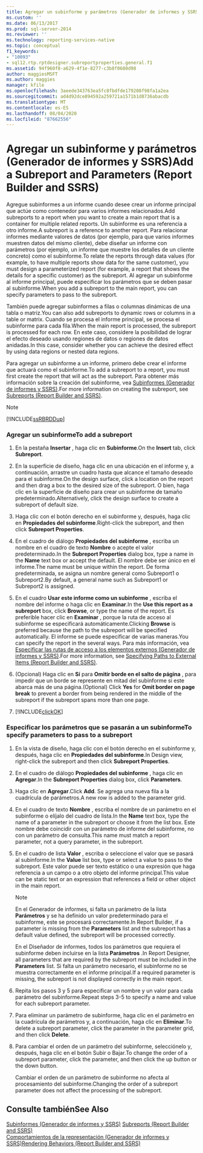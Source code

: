 ```yaml
---
title: Agregar un subinforme y parámetros (Generador de informes y SSRS) | Microsoft Docs
ms.custom: ''
ms.date: 06/13/2017
ms.prod: sql-server-2014
ms.reviewer: ''
ms.technology: reporting-services-native
ms.topic: conceptual
f1_keywords:
- "10093"
- sql12.rtp.rptdesigner.subreportproperties.general.f1
ms.assetid: 94f960f8-a629-4f1e-8277-c3b8f0680d98
author: maggiesMSFT
ms.author: maggies
manager: kfile
ms.openlocfilehash: 3aeede343763ea5fc8fbdfde179208f98fa1a2ea
ms.sourcegitcommit: ad4d92dce894592a259721a1571b1d8736abacdb
ms.translationtype: MT
ms.contentlocale: es-ES
ms.lasthandoff: 08/04/2020
ms.locfileid: "87662556"
---
```

# <a name="add-a-subreport-and-parameters-report-builder-and-ssrs"></a><span data-ttu-id="8fc87-102">Agregar un subinforme y parámetros (Generador de informes y SSRS)</span><span class="sxs-lookup"><span data-stu-id="8fc87-102">Add a Subreport and Parameters (Report Builder and SSRS)</span></span>
  <span data-ttu-id="8fc87-103">Agregue subinformes a un informe cuando desee crear un informe principal que actúe como contenedor para varios informes relacionados.</span><span class="sxs-lookup"><span data-stu-id="8fc87-103">Add subreports to a report when you want to create a main report that is a container for multiple related reports.</span></span> <span data-ttu-id="8fc87-104">Un subinforme es una referencia a otro informe.</span><span class="sxs-lookup"><span data-stu-id="8fc87-104">A subreport is a reference to another report.</span></span> <span data-ttu-id="8fc87-105">Para relacionar informes mediante valores de datos (por ejemplo, para que varios informes muestren datos del mismo cliente), debe diseñar un informe con parámetros (por ejemplo, un informe que muestre los detalles de un cliente concreto) como el subinforme.</span><span class="sxs-lookup"><span data-stu-id="8fc87-105">To relate the reports through data values (for example, to have multiple reports show data for the same customer), you must design a parameterized report (for example, a report that shows the details for a specific customer) as the subreport.</span></span> <span data-ttu-id="8fc87-106">Al agregar un subinforme al informe principal, puede especificar los parámetros que se deben pasar al subinforme.</span><span class="sxs-lookup"><span data-stu-id="8fc87-106">When you add a subreport to the main report, you can specify parameters to pass to the subreport.</span></span>  
  
 <span data-ttu-id="8fc87-107">También puede agregar subinformes a filas o columnas dinámicas de una tabla o matriz.</span><span class="sxs-lookup"><span data-stu-id="8fc87-107">You can also add subreports to dynamic rows or columns in a table or matrix.</span></span> <span data-ttu-id="8fc87-108">Cuando se procesa el informe principal, se procesa el subinforme para cada fila.</span><span class="sxs-lookup"><span data-stu-id="8fc87-108">When the main report is processed, the subreport is processed for each row.</span></span> <span data-ttu-id="8fc87-109">En este caso, considere la posibilidad de lograr el efecto deseado usando regiones de datos o regiones de datos anidadas.</span><span class="sxs-lookup"><span data-stu-id="8fc87-109">In this case, consider whether you can achieve the desired effect by using data regions or nested data regions.</span></span>  
  
 <span data-ttu-id="8fc87-110">Para agregar un subinforme a un informe, primero debe crear el informe que actuará como el subinforme.</span><span class="sxs-lookup"><span data-stu-id="8fc87-110">To add a subreport to a report, you must first create the report that will act as the subreport.</span></span> <span data-ttu-id="8fc87-111">Para obtener más información sobre la creación del subinforme, vea [Subinformes &#40;Generador de informes y SSRS&#41;](subreports-report-builder-and-ssrs.md).</span><span class="sxs-lookup"><span data-stu-id="8fc87-111">For more information on creating the subreport, see [Subreports &#40;Report Builder and SSRS&#41;](subreports-report-builder-and-ssrs.md).</span></span>  
  
> [!NOTE]  
>  [!INCLUDE[ssRBRDDup](../../includes/ssrbrddup-md.md)]  
  
### <a name="to-add-a-subreport"></a><span data-ttu-id="8fc87-112">Agregar un subinforme</span><span class="sxs-lookup"><span data-stu-id="8fc87-112">To add a subreport</span></span>  
  
1.  <span data-ttu-id="8fc87-113">En la pestaña **Insertar** , haga clic en **Subinforme**.</span><span class="sxs-lookup"><span data-stu-id="8fc87-113">On the **Insert** tab, click **Subreport**.</span></span>  
  
2.  <span data-ttu-id="8fc87-114">En la superficie de diseño, haga clic en una ubicación en el informe y, a continuación, arrastre un cuadro hasta que alcance el tamaño deseado para el subinforme.</span><span class="sxs-lookup"><span data-stu-id="8fc87-114">On the design surface, click a location on the report and then drag a box to the desired size of the subreport.</span></span> <span data-ttu-id="8fc87-115">O bien, haga clic en la superficie de diseño para crear un subinforme de tamaño predeterminado.</span><span class="sxs-lookup"><span data-stu-id="8fc87-115">Alternatively, click the design surface to create a subreport of default size.</span></span>  
  
3.  <span data-ttu-id="8fc87-116">Haga clic con el botón derecho en el subinforme y, después, haga clic en **Propiedades del subinforme**.</span><span class="sxs-lookup"><span data-stu-id="8fc87-116">Right-click the subreport, and then click **Subreport Properties**.</span></span>  
  
4.  <span data-ttu-id="8fc87-117">En el cuadro de diálogo **Propiedades del subinforme** , escriba un nombre en el cuadro de texto **Nombre** o acepte el valor predeterminado.</span><span class="sxs-lookup"><span data-stu-id="8fc87-117">In the **Subreport Properties** dialog box, type a name in the **Name** text box or accept the default.</span></span> <span data-ttu-id="8fc87-118">El nombre debe ser único en el informe.</span><span class="sxs-lookup"><span data-stu-id="8fc87-118">The name must be unique within the report.</span></span> <span data-ttu-id="8fc87-119">De forma predeterminada, se asigna un nombre general como Subreport1 o Subreport2.</span><span class="sxs-lookup"><span data-stu-id="8fc87-119">By default, a general name such as Subreport1 or Subreport2 is assigned.</span></span>  
  
5.  <span data-ttu-id="8fc87-120">En el cuadro **Usar este informe como un subinforme** , escriba el nombre del informe o haga clic en **Examinar**.</span><span class="sxs-lookup"><span data-stu-id="8fc87-120">In the **Use this report as a subreport** box, click **Browse**, or type the name of the report.</span></span> <span data-ttu-id="8fc87-121">Es preferible hacer clic en **Examinar** , porque la ruta de acceso al subinforme se especificará automáticamente.</span><span class="sxs-lookup"><span data-stu-id="8fc87-121">Clicking **Browse** is preferred because the path to the subreport will be specified automatically.</span></span> <span data-ttu-id="8fc87-122">El informe se puede especificar de varias maneras.</span><span class="sxs-lookup"><span data-stu-id="8fc87-122">You can specify the report in the several ways.</span></span> <span data-ttu-id="8fc87-123">Para más información, vea [Especificar las rutas de acceso a los elementos externos &#40;Generador de informes y SSRS&#41;](specifying-paths-to-external-items-report-builder-and-ssrs.md).</span><span class="sxs-lookup"><span data-stu-id="8fc87-123">For more information, see [Specifying Paths to External Items &#40;Report Builder and SSRS&#41;](specifying-paths-to-external-items-report-builder-and-ssrs.md).</span></span>  
  
6.  <span data-ttu-id="8fc87-124">(Opcional) Haga clic en **Sí** para **Omitir borde en el salto de página** , para impedir que un borde se represente en mitad del subinforme si este abarca más de una página.</span><span class="sxs-lookup"><span data-stu-id="8fc87-124">(Optional) Click **Yes** for **Omit border on page break** to prevent a border from being rendered in the middle of the subreport if the subreport spans more than one page.</span></span>  
  
7.  [!INCLUDE[clickOK](../../includes/clickok-md.md)]  
  
### <a name="to-specify-parameters-to-pass-to-a-subreport"></a><span data-ttu-id="8fc87-125">Especificar los parámetros que se pasarán a un subinforme</span><span class="sxs-lookup"><span data-stu-id="8fc87-125">To specify parameters to pass to a subreport</span></span>  
  
1.  <span data-ttu-id="8fc87-126">En la vista de diseño, haga clic con el botón derecho en el subinforme y, después, haga clic en **Propiedades del subinforme**.</span><span class="sxs-lookup"><span data-stu-id="8fc87-126">In Design view, right-click the subreport and then click **Subreport Properties**.</span></span>  
  
2.  <span data-ttu-id="8fc87-127">En el cuadro de diálogo **Propiedades del subinforme** , haga clic en **Agregar**.</span><span class="sxs-lookup"><span data-stu-id="8fc87-127">In the **Subreport Properties** dialog box, click **Parameters**.</span></span>  
  
3.  <span data-ttu-id="8fc87-128">Haga clic en **Agregar**.</span><span class="sxs-lookup"><span data-stu-id="8fc87-128">Click **Add**.</span></span> <span data-ttu-id="8fc87-129">Se agrega una nueva fila a la cuadrícula de parámetros.</span><span class="sxs-lookup"><span data-stu-id="8fc87-129">A new row is added to the parameter grid.</span></span>  
  
4.  <span data-ttu-id="8fc87-130">En el cuadro de texto **Nombre** , escriba el nombre de un parámetro en el subinforme o elíjalo del cuadro de lista.</span><span class="sxs-lookup"><span data-stu-id="8fc87-130">In the **Name** text box, type the name of a parameter in the subreport or choose it from the list box.</span></span> <span data-ttu-id="8fc87-131">Este nombre debe coincidir con un parámetro de informe del subinforme, no con un parámetro de consulta.</span><span class="sxs-lookup"><span data-stu-id="8fc87-131">This name must match a report parameter, not a query parameter, in the subreport.</span></span>  
  
5.  <span data-ttu-id="8fc87-132">En el cuadro de lista **Valor** , escriba o seleccione el valor que se pasará al subinforme.</span><span class="sxs-lookup"><span data-stu-id="8fc87-132">In the **Value** list box, type or select a value to pass to the subreport.</span></span> <span data-ttu-id="8fc87-133">Este valor puede ser texto estático o una expresión que haga referencia a un campo o a otro objeto del informe principal.</span><span class="sxs-lookup"><span data-stu-id="8fc87-133">This value can be static text or an expression that references a field or other object in the main report.</span></span>  
  
    > [!NOTE]  
    >  <span data-ttu-id="8fc87-134">En el Generador de informes, si falta un parámetro de la lista **Parámetros** y se ha definido un valor predeterminado para el subinforme, este se procesará correctamente.</span><span class="sxs-lookup"><span data-stu-id="8fc87-134">In Report Builder, if a parameter is missing from the **Parameters** list and the subreport has a default value defined, the subreport will be processed correctly.</span></span>  
    >   
    >  <span data-ttu-id="8fc87-135">En el Diseñador de informes, todos los parámetros que requiera el subinforme deben incluirse en la lista **Parámetros** .</span><span class="sxs-lookup"><span data-stu-id="8fc87-135">In Report Designer, all parameters that are required by the subreport must be included in the **Parameters** list.</span></span> <span data-ttu-id="8fc87-136">Si falta un parámetro necesario, el subinforme no se muestra correctamente en el informe principal.</span><span class="sxs-lookup"><span data-stu-id="8fc87-136">If a required parameter is missing, the subreport is not displayed correctly in the main report.</span></span>  
  
6.  <span data-ttu-id="8fc87-137">Repita los pasos 3 y 5 para especificar un nombre y un valor para cada parámetro del subinforme.</span><span class="sxs-lookup"><span data-stu-id="8fc87-137">Repeat steps 3-5 to specify a name and value for each subreport parameter.</span></span>  
  
7.  <span data-ttu-id="8fc87-138">Para eliminar un parámetro de subinforme, haga clic en el parámetro en la cuadrícula de parámetros y, a continuación, haga clic en **Eliminar**.</span><span class="sxs-lookup"><span data-stu-id="8fc87-138">To delete a subreport parameter, click the parameter in the parameter grid, and then click **Delete**.</span></span>  
  
8.  <span data-ttu-id="8fc87-139">Para cambiar el orden de un parámetro del subinforme, selecciónelo y, después, haga clic en el botón Subir o Bajar.</span><span class="sxs-lookup"><span data-stu-id="8fc87-139">To change the order of a subreport parameter, click the parameter, and then click the up button or the down button.</span></span>  
  
     <span data-ttu-id="8fc87-140">Cambiar el orden de un parámetro de subinforme no afecta al procesamiento del subinforme.</span><span class="sxs-lookup"><span data-stu-id="8fc87-140">Changing the order of a subreport parameter does not affect the processing of the subreport.</span></span>  
  
## <a name="see-also"></a><span data-ttu-id="8fc87-141">Consulte también</span><span class="sxs-lookup"><span data-stu-id="8fc87-141">See Also</span></span>  
 <span data-ttu-id="8fc87-142">[Subinformes &#40;Generador de informes y SSRS&#41;](subreports-report-builder-and-ssrs.md) </span><span class="sxs-lookup"><span data-stu-id="8fc87-142">[Subreports &#40;Report Builder and SSRS&#41;](subreports-report-builder-and-ssrs.md) </span></span>  
 [<span data-ttu-id="8fc87-143">Comportamientos de la representación &#40;Generador de informes y SSRS&#41;</span><span class="sxs-lookup"><span data-stu-id="8fc87-143">Rendering Behaviors &#40;Report Builder  and SSRS&#41;</span></span>](rendering-behaviors-report-builder-and-ssrs.md)  
  
  
